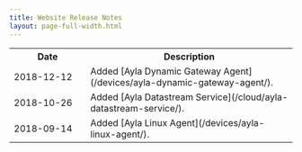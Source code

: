 ```yaml
---
title: Website Release Notes
layout: page-full-width.html
---
```


<table style="width: 100%;">
<tr>
<th width="120px">Date</th>
<th>Description</th>
</tr>
<tr>
<td>2018-12-12</td>
<td>Added [Ayla Dynamic Gateway Agent](/devices/ayla-dynamic-gateway-agent/).</td>
</tr>
<tr>
<td>2018-10-26</td>
<td>Added [Ayla Datastream Service](/cloud/ayla-datastream-service/).</td>
</tr>
<tr>
<td>2018-09-14</td>
<td>Added [Ayla Linux Agent](/devices/ayla-linux-agent/).</td>
</tr>
</table>
